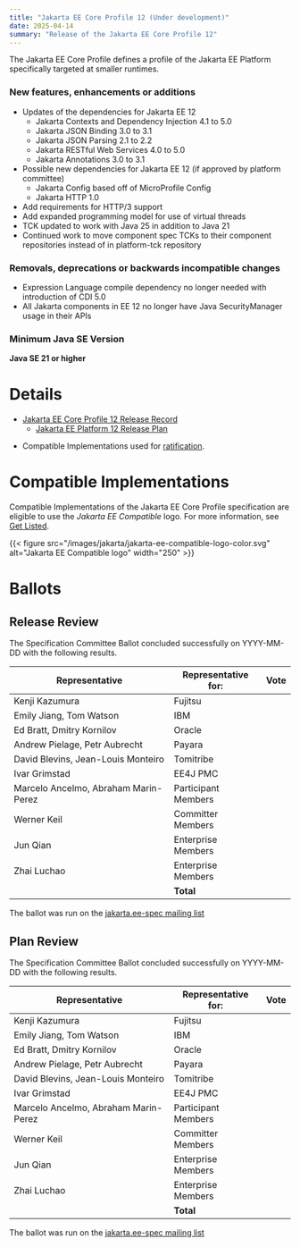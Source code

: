 ```yaml
---
title: "Jakarta EE Core Profile 12 (Under development)"
date: 2025-04-14
summary: "Release of the Jakarta EE Core Profile 12"
---
```

The Jakarta EE Core Profile defines a profile of the Jakarta EE Platform specifically targeted at smaller runtimes.

### New features, enhancements or additions
<!-- List here -->
* Updates of the dependencies for Jakarta EE 12
  * Jakarta Contexts and Dependency Injection 4.1 to 5.0
  * Jakarta JSON Binding 3.0 to 3.1
  * Jakarta JSON Parsing 2.1 to 2.2
  * Jakarta RESTful Web Services 4.0 to 5.0
  * Jakarta Annotations 3.0 to 3.1
* Possible new dependencies for Jakarta EE 12 (if approved by platform committee)
  * Jakarta Config based off of MicroProfile Config
  * Jakarta HTTP 1.0
* Add requirements for HTTP/3 support
* Add expanded programming model for use of virtual threads
* TCK updated to work with Java 25 in addition to Java 21
* Continued work to move component spec TCKs to their component repositories instead of in platform-tck repository

### Removals, deprecations or backwards incompatible changes
<!-- List here -->
* Expression Language compile dependency no longer needed with introduction of CDI 5.0
* All Jakarta components in EE 12 no longer have Java SecurityManager usage in their APIs

### Minimum Java SE Version
<!-- Specify the minimum required Java SE version for this specification -->
**Java SE 21 or higher**

# Details

* [Jakarta EE Core Profile 12 Release Record](https://projects.eclipse.org/projects/ee4j.jakartaee-platform/releases/core-profile-12)
  * [Jakarta EE Platform 12 Release Plan](https://jakartaee.github.io/platform/jakartaee12/JakartaEE12ReleasePlan)
<!--
* [Jakarta EE Core Profile 12 Specification Document](./jakarta-coreprofile-spec-12.0.pdf) (PDF)
* [Jakarta EE Core Profile 12 Specification Document](./jakarta-coreprofile-spec-12.0.html) (HTML)
* [Jakarta EE Core Profile 12 Javadoc](./apidocs)
* Maven coordinates
   * [jakarta.platform:jakarta.jakartaee-core-api:jar:12.0.0](https://central.sonatype.com/artifact/jakarta.platform/jakarta.jakartaee-core-api/12.0.0/jar)

* [Jakarta EE Core Profile 12.0 TCK](https://download.eclipse.org/jakartaee/coreprofile/12.0/jakarta-core-profile-tck-12.0.0.zip)
  ([sig](https://download.eclipse.org/jakartaee/coreprofile/12.0/jakarta-core-profile-tck-12.0.0.zip.sig),
  [sha](https://download.eclipse.org/jakartaee/coreprofile/12.0/jakarta-core-profile-tck-12.0.0.zip.sha256),
  [pub](https://jakarta.ee/specifications/jakartaee-spec-committee.pub))
-->
* Compatible Implementations used for [ratification](https://www.eclipse.org/projects/efsp/?version=1.2#efsp-ratification).

# Compatible Implementations

Compatible Implementations of the Jakarta EE Core Profile specification are eligible to use the _Jakarta EE Compatible_ logo. For more information, see [Get Listed](/compatibility/get-listed/).

{{< figure src="/images/jakarta/jakarta-ee-compatible-logo-color.svg" alt="Jakarta EE Compatible logo" width="250" >}}

<!--* [Jakarta EE Core Profile 12 Compatible Implementations](https://jakarta.ee/compatibility/certification/12/)-->

# Ballots

## Release Review

The Specification Committee Ballot concluded successfully on YYYY-MM-DD with the following results.

| Representative                                 | Representative for: |  Vote   |
|------------------------------------------------|---------------------|---------|
| Kenji Kazumura                                 | Fujitsu             |         |
| Emily Jiang, Tom Watson                        | IBM                 |         |
| Ed Bratt, Dmitry Kornilov                      | Oracle              |         |
| Andrew Pielage, Petr Aubrecht                  | Payara              |         |
| David Blevins, Jean-Louis Monteiro             | Tomitribe           |         |
| Ivar Grimstad                                  | EE4J PMC            |         |
| Marcelo Ancelmo, Abraham Marin-Perez           | Participant Members |         |
| Werner Keil                                    | Committer Members   |         |
| Jun Qian                                       | Enterprise Members  |         |
| Zhai Luchao                                    | Enterprise Members  |         |
|                                                | **Total**           |         |

The ballot was run on the [jakarta.ee-spec mailing list](https://www.eclipse.org/lists/jakarta.ee-spec/msgxxxxx.html)

## Plan Review
The Specification Committee Ballot concluded successfully on YYYY-MM-DD with the following results.

| Representative                                 | Representative for: |  Vote   |
|------------------------------------------------|---------------------|---------|
| Kenji Kazumura                                 | Fujitsu             |         |
| Emily Jiang, Tom Watson                        | IBM                 |         |
| Ed Bratt, Dmitry Kornilov                      | Oracle              |         |
| Andrew Pielage, Petr Aubrecht                  | Payara              |         |
| David Blevins, Jean-Louis Monteiro             | Tomitribe           |         |
| Ivar Grimstad                                  | EE4J PMC            |         |
| Marcelo Ancelmo, Abraham Marin-Perez           | Participant Members |         |
| Werner Keil                                    | Committer Members   |         |
| Jun Qian                                       | Enterprise Members  |         |
| Zhai Luchao                                    | Enterprise Members  |         |
|                                                | **Total**           |         |

The ballot was run on the [jakarta.ee-spec mailing list](https://www.eclipse.org/lists/jakarta.ee-spec/msgxxxxx.html)
